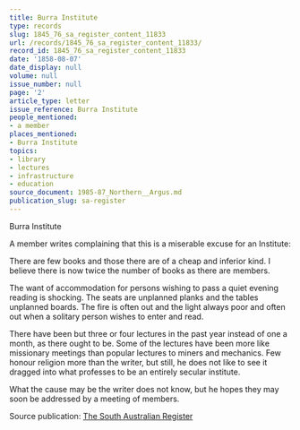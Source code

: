 ```yaml
---
title: Burra Institute
type: records
slug: 1845_76_sa_register_content_11833
url: /records/1845_76_sa_register_content_11833/
record_id: 1845_76_sa_register_content_11833
date: '1858-08-07'
date_display: null
volume: null
issue_number: null
page: '2'
article_type: letter
issue_reference: Burra Institute
people_mentioned:
- a member
places_mentioned:
- Burra Institute
topics:
- library
- lectures
- infrastructure
- education
source_document: 1985-87_Northern__Argus.md
publication_slug: sa-register
---
```


Burra Institute

A member writes complaining that this is a miserable excuse for an Institute:

There are few books and those there are of a cheap and inferior kind.  I believe there is now twice the number of books as there are members.

The want of accommodation for persons wishing to pass a quiet evening reading is shocking.  The seats are unplanned planks and the tables unplanned boards.  The fire is often out and the light always poor and often out when a solitary person wishes to enter and read.

There have been but three or four lectures in the past year instead of one a month, as there ought to be.  Some of the lectures have been more like missionary meetings than popular lectures to miners and mechanics.  Few honour religion more than the writer, but still, he does not like to see it dragged into what professes to be an entirely secular institute.

What the cause may be the writer does not know, but he hopes they may soon be addressed by a meeting of members.

Source publication: [The South Australian Register](/publications/sa-register/)
